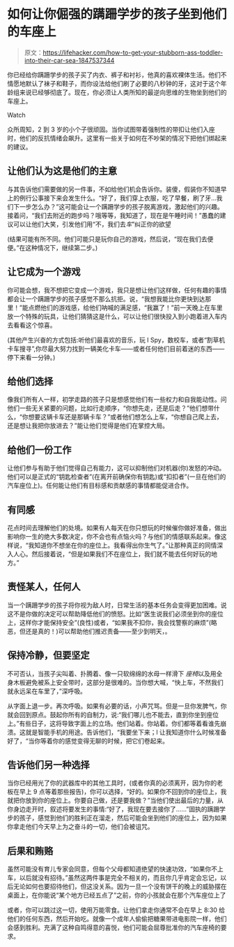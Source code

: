 # 如何让你倔强的蹒跚学步的孩子坐到他们的车座上

> 原文：<https://lifehacker.com/how-to-get-your-stubborn-ass-toddler-into-their-car-sea-1847537344>

你已经给你蹒跚学步的孩子买了内衣、裤子和衬衫，他真的喜欢裸体生活。他们不情愿地默认了袜子和鞋子，而你设法给他们刷了必要的八秒钟的牙，这对于这个年龄组来说已经够彻底了。现在，你必须让人类所知的最逆向思维的生物坐到他们的车座上。

Watch

众所周知，2 到 3 岁的小个子很顽固。当你试图带着强制性的带扣让他们入座时，他们的反抗情绪会飙升。这里有一些关于如何在不吵架的情况下把他们绑起来的建议。

## 让他们认为这是他们的主意

与其告诉他们需要做的另一件事，不如给他们机会告诉你。装傻，假装你不知道早上的例行公事接下来会发生什么。“好了，我们穿上衣服，吃了早餐，刷了牙...我们下一步怎么办？”这可能会让一个蹒跚学步的孩子脱离游戏，激起他们的兴趣。接着问，“我们去附近的跑步吗？哦等等，我知道了，现在是午睡时间！”愚蠢的建议可以让他们大笑，引发他们用“不，我们去*车*”纠正你的欲望

(结果可能有所不同。他们可能只是玩你自己的游戏，然后说，“现在我们去便便。”在这种情况下，继续第二步。)

## 让它成为一个游戏

你可能会想，我不想把它变成一个游戏，我只是想让他们这样做，任何有趣的事情都会让一个蹒跚学步的孩子感觉不那么抗拒。说，“我想我能比你更快到达那里！”能点燃他们的游戏感，给他们呐喊的满足感，“我赢了！”前一天晚上在车里放一个特殊的玩具，让他们猜猜这是什么，可以让他们很快投入到小跑着进入车内去看看这个惊喜。

(其他产生兴奋的方式包括:听他们最喜欢的音乐，玩 I Spy，数校车，或者“割草机卡车搜寻”,你尽最大努力找到一辆美化卡车——或者任何他们目前着迷的东西——停下来看一分钟。)

## 给他们选择

像我们所有人一样，初学走路的孩子只是想感觉他们有一些权力和自我能动性。问他们一些无关紧要的问题，比如行走顺序，“你想先走，还是后走？”他们想带什么，“你想要这辆卡车还是那辆卡车？”或者他们想怎么上车，“你想自己爬上去，还是想让我把你放进去？”能让他们觉得是他们在掌控大局。

## 给他们一份工作

让他们参与有助于他们觉得自己有能力，这可以抑制他们对机器(你)发怒的冲动。他们可以是正式的“钥匙检查者”(在离开前确保你有钥匙)或“扣扣者”(一旦在他们的汽车座位上)。任何能让他们有目标感和贡献感的事情都能促进合作。

## 有同感

花点时间去理解他们的处境。如果有人每天在你只想玩的时候催你做好准备，做出影响你一生的绝大多数决定，你不会也有点恼火吗？与他们的情感联系起来。像这样说，“我知道你不想坐在你的座位上。我看得出你生气了。”让那种真正的同情深入人心。然后接着说，“但是如果我们不在座位上，我们就不能去任何好玩的地方。”

## 责怪某人，任何人

当一个蹒跚学步的孩子将你视为敌人时，日常生活的基本任务会变得更加困难。说这不是你做的决定可以帮助降低他们的愤怒。比如“医生说我们必须坐到你的座位上，这样你才能保持安全”(良性)或者，“如果我不扣你，我会找警察的麻烦”(略恶，但还是真的！)可以帮助他们推迟责备——至少到明天，。

## 保持冷静，但要坚定

不可否认，当孩子尖叫着、扑腾着、像一只软绵绵的水母一样滑下 *座椅*以及用全身木板避免被系上安全带时，这部分是很难的。当你想大喊，“快上车，不然我们就永远呆在车里了，”深呼吸。

从字面上退一步。再次呼吸。如果有必要的话，小声咒骂。但是一旦你发脾气，你就会回到原点。鼓起你所有的自制力，说:“我们哪儿也不能去，直到你坐到座位上。”有些日子，这将导致字面上的立场。他们站着。你站着。你们都等着看谁先崩溃。这就是智能手机的用途。告诉他们，“我要坐下来；l 让我知道你什么时候准备好了，“当你等着你的感觉变得无聊的时候，把它们卷起来。

## 告诉他们另一种选择

当你已经用光了你的武器库中的其他工具时，(或者你真的必须离开，因为你的老板在早上 9 点等着那些报告)，你可以选择，“好的。如果你不回到你的座位上，我就把你放到你的座位上。你要自己做，还是要我做？”当他们使出最后的力量，从你身边走开时，叙述将要发生的事情:“好了，我现在要去接你了……”固执的蹒跚学步的孩子，感觉到他们的胜利正在溜走，然后可能会坐到他们的座位上，因为如果你拿走他们今天早上为之奋斗的一切，他们会被诅咒。

## 后果和贿赂

虽然可能没有育儿专家会同意，但每个父母都知道绝望的快速功效，“如果你不上车，以后就没有招待。”虽然这两件事是完全不相关的，而且你几乎肯定会忘记，以后无论如何也要招待他们，但这没关系。因为一旦一个没有饼干的晚上的威胁摆在桌面上，在你能说“某个地方已经五点了”之前，你的小孩就会在那个汽车座位上了

或者，你可以跳过这一切，使用万能零食。让他们拿走你通常不会在早上 8:30 给他们的任何东西，然后开始吃。就像一个成年人偷偷把糖果带进电影院一样，他们会感到胜利。充满了这种自鸣得意的喜悦，他们可能会屈尊批准你的汽车座椅的要求。
